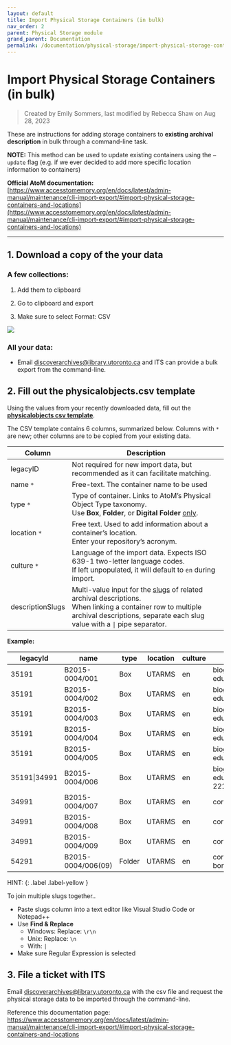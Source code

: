 ```yaml
---
layout: default
title: Import Physical Storage Containers (in bulk)
nav_order: 2
parent: Physical Storage module
grand_parent: Documentation
permalink: /documentation/physical-storage/import-physical-storage-containers-in-bulk
---
```


# Import Physical Storage Containers (in bulk)  

> Created by Emily Sommers, last modified by Rebecca Shaw on Aug 28, 2023

These are instructions for adding storage containers to **existing archival description** in bulk through a command-line task.

**NOTE:** This method can be used to update existing containers using the ``–update`` flag (e.g. if we ever decided to add more specific location information to containers)

**Official AtoM documentation:** [https://www.accesstomemory.org/en/docs/latest/admin-manual/maintenance/cli-import-export/#import-physical-storage-containers-and-locations](https://www.accesstomemory.org/en/docs/latest/admin-manual/maintenance/cli-import-export/#import-physical-storage-containers-and-locations)

---

## 1. Download a copy of the your data

### A few collections:

1. Add them to clipboard

2. Go to clipboard and export

3. Make sure to select Format: CSV

![](attachments/200377631/200377633.png)

### All your data:

*   Email [discoverarchives@library.utoronto.ca](mailto:discoverarchives@library.utoronto.ca) and ITS can provide a bulk export from the command-line.

## 2. Fill out the physicalobjects.csv template

Using the values from your recently downloaded data, fill out the **[physicalobjects csv template](/attachments/example-physical-objects-2_6.csv)**.

The CSV template contains 6 columns, summarized below. Columns with ``*`` are new; other columns are to be copied from your existing data.

| **Column**       | **Description**                                                                                                                                                                                                                                                                       |
|------------------|---------------------------------------------------------------------------------------------------------------------------------------------------------------------------------------------------------------------------------------------------------------------------------------|
| legacyID         | Not required for new import data, but recommended as it can facilitate matching.                                                                                                                                                                                                      |
| name ``*``       | Free-text. The container name to be used                                                                                                                                                                                                                                              |
| type ``*``       | Type of container. Links to AtoM’s Physical Object Type taxonomy. <br>Use **Box**, **Folder**, or **Digital Folder** <u>only</u>.                                                                                                                                                     |
| location ``*``   | Free text. Used to add information about a container’s location.<br>Enter your repository’s acronym.                                                                                                                                                                                  |
| culture ``*``    | Language of the import data. Expects ISO 639-1 two-letter language codes.<br>If left unpopulated, it will default to ``en`` during import.                                                                                                                                            |
| descriptionSlugs | Multi-value input for the [slugs](https://www.accesstomemory.org/en/docs/latest/user-manual/glossary/glossary/#term-slug) of related archival descriptions.<br>When linking a container row to multiple archival descriptions, separate each slug value with a ``\|`` pipe separator. |

**Example:**

| **legacyId** | **name**           | **type** | **location** | **culture** | **descriptionSlugs**                                 |
|--------------|--------------------|----------|--------------|-------------|------------------------------------------------------|
| 35191        | B2015-0004/001     | Box      | UTARMS       | en          | biographical-and-early-education                     |
| 35191        | B2015-0004/002     | Box      | UTARMS       | en          | biographical-and-early-education                     |
| 35191        | B2015-0004/003     | Box      | UTARMS       | en          | biographical-and-early-education                     |
| 35191        | B2015-0004/004     | Box      | UTARMS       | en          | biographical-and-early-education                     |
| 35191        | B2015-0004/005     | Box      | UTARMS       | en          | biographical-and-early-education                     |
| 35191\|34991 | B2015-0004/006     | Box      | UTARMS       | en          | biographical-and-early-education\|correspondence-221 |
| 34991        | B2015-0004/007     | Box      | UTARMS       | en          | correspondence-221                                   |
| 34991        | B2015-0004/008     | Box      | UTARMS       | en          | correspondence-221                                   |
| 34991        | B2015-0004/009     | Box      | UTARMS       | en          | correspondence-221                                   |
| 54291        | B2015-0004/006(09) | Folder   | UTARMS       | en          | correspondence-re-dr-bondar                          |

HINT: 
{: .label .label-yellow }

To join multiple slugs together..

*   Paste slugs column into a text editor like Visual Studio Code or Notepad++
*   Use **Find & Replace**  
    *   Windows: Replace: ``\r\n``
    *   Unix: Replace: ``\n``
    *   With: ``|``
*   Make sure Regular Expression is selected

## 3. File a ticket with ITS

Email [discoverarchives@library.utoronto.ca](mailto:discoverarchives@library.utoronto.ca) with the csv file and request the physical storage data to be imported through the command-line.

Reference this documentation page: https://www.accesstomemory.org/en/docs/latest/admin-manual/maintenance/cli-import-export/#import-physical-storage-containers-and-locations